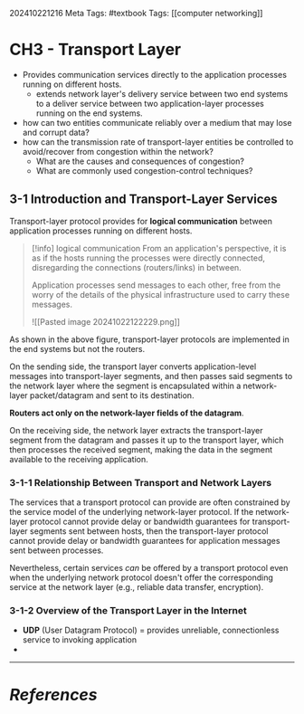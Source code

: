 202410221216
Meta Tags: #textbook
Tags: [[computer networking]]

# CH3 - Transport Layer

- Provides communication services directly to the application processes running on different hosts.
	- extends network layer's delivery service between two end systems to a deliver service between two application-layer processes running on the end systems.
- how can two entities communicate reliably over a medium that may lose and corrupt data?
- how can the transmission rate of transport-layer entities be controlled to avoid/recover from congestion within the network?
	- What are the causes and consequences of congestion?
	- What are commonly used congestion-control techniques?

## 3-1 Introduction and Transport-Layer Services

Transport-layer protocol provides for **logical communication** between application processes running on different hosts. 

>[!info] logical communication
>From an application's perspective, it is as if the hosts running the processes were directly connected, disregarding the connections (routers/links) in between.
>
>Application processes send messages to each other, free from the worry of the details of the physical infrastructure used to carry these messages.
>
>![[Pasted image 20241022122229.png]]

As shown in the above figure, transport-layer protocols are implemented in the end systems but not the routers. 

On the sending side, the transport layer converts application-level messages into transport-layer segments, and then passes said segments to the network layer where the segment is encapsulated within a network-layer packet/datagram and sent to its destination. 

**Routers act only on the network-layer fields of the datagram**.

On the receiving side, the network layer extracts the transport-layer segment from the datagram and passes it up to the transport layer, which then processes the received segment, making the data in the segment available to the receiving application.

### 3-1-1 Relationship Between Transport and Network Layers

The services that a transport protocol can provide are often constrained by the service model of the underlying network-layer protocol. If the network-layer protocol cannot provide delay or bandwidth guarantees for transport-layer segments sent between hosts, then the transport-layer protocol cannot provide delay or bandwidth guarantees for application messages sent between processes.

Nevertheless, certain services *can* be offered by a transport protocol even when the underlying network protocol doesn't offer the corresponding service at the network layer (e.g., reliable data transfer, encryption).

### 3-1-2 Overview of the Transport Layer in the Internet

- **UDP** (User Datagram Protocol) = provides unreliable, connectionless service to invoking application
- 



---
# *References*